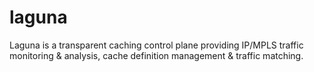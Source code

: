 # laguna
Laguna is a transparent caching control plane providing IP/MPLS traffic monitoring &amp; analysis, cache definition management &amp; traffic matching.
<p>



